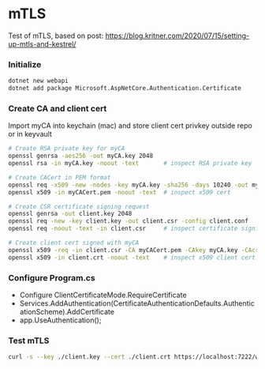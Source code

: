 # mTLS


Test of mTLS, based on post: https://blog.kritner.com/2020/07/15/setting-up-mtls-and-kestrel/

### Initialize
```sh
dotnet new webapi
dotnet add package Microsoft.AspNetCore.Authentication.Certificate
```

### Create CA and client cert

Import myCA into keychain (mac) and store client cert privkey outside repo or in keyvault

```sh
# Create RSA private key for myCA
openssl genrsa -aes256 -out myCA.key 2048
openssl rsa -in myCA.key -noout -text       # inspect RSA private key

# Create CACert in PEM format
openssl req -x509 -new -nodes -key myCA.key -sha256 -days 10240 -out myCACert.pem -config myCACert.conf
openssl x509 -in myCACert.pem -noout -text  # inspect x509 cert

# Create CSR certificate signing request
openssl genrsa -out client.key 2048
openssl req -new -key client.key -out client.csr -config client.conf
openssl req -noout -text -in client.csr     # inspect certificate signing request CSR

# Create client cert signed with myCA
openssl x509 -req -in client.csr -CA myCACert.pem -CAkey myCA.key -CAcreateserial -out client.crt -days 1024 -sha256 -extfile client.ext 
openssl x509 -in client.crt -noout -text    # inspect x509 client cert
```

### Configure Program.cs

- Configure ClientCertificateMode.RequireCertificate
- Services.AddAuthentication(CertificateAuthenticationDefaults.AuthenticationScheme).AddCertificate
- app.UseAuthentication();

### Test mTLS

```sh
curl -s --key ./client.key --cert ./client.crt https://localhost:7222/weatherforecast | jq
```


